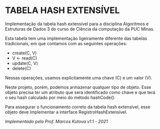 #  TABELA HASH EXTENSÍVEL

Implementação da tabela hash extensível para a disciplina Algoritmos e Estruturas de Dados 3 do curso de Ciência da computação da PUC Minas.

Esta tabela tem uma implementação ligeiramente diferente das tabelas tradicionais, em que contamos com as seguintes operações:

- create(C, V)
- V <- read(C)
- update(C, V)
- delete(C)

Nessas operações, usamos explicitamente uma chave (C) e um valor (V).

Neste projeto, porém, podemos armazenar qualquer tipo de objeto. Esse objeto precisa ter um atributo que será identificado como chave e que terá o seu hash calculado por meio do método hashCode().

Para assegurar o funcionamento correto da tabela hash extensível, esse objeto deve implementar a interface RegistroHashExtensível.

*Implementado pelo Prof. Marcos Kutova*
*v1.1 - 2021*